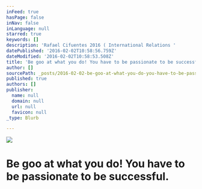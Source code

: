 ```yaml
---
inFeed: true
hasPage: false
inNav: false
inLanguage: null
starred: true
keywords: []
description: 'Rafael Cifuentes 2016 ( International Relations '
datePublished: '2016-02-02T10:58:56.759Z'
dateModified: '2016-02-02T10:58:53.508Z'
title: 'Be goo at what you do! You have to be passionate to be successful. '
author: []
sourcePath: _posts/2016-02-02-be-goo-at-what-you-do-you-have-to-be-passionate-to-be-succe.md
published: true
authors: []
publisher:
  name: null
  domain: null
  url: null
  favicon: null
_type: Blurb

---
```

![](https://the-grid-user-content.s3-us-west-2.amazonaws.com/f8dfc789-f4c0-493a-b2f0-8167c9bdc508.png)

# Be goo at what you do! You have to be passionate to be successful.